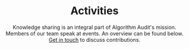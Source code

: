 ---
pagesize: 7
facet_groups:
  - value: year
    title: Year
    facets:
      - value: q2_2025
        label: Q2-2025
      - value: q1_2025
        label: Q1-2025    
      - value: q4_2024
        label: Q4-2024
      - value: q3_2024
        label: Q3-2024
      - value: 2024
        label: 2024
  - value: type
    title: Type of event
    facets:
      - value: event
        label: Event Algorithm Audit
      - value: interview
        label: Interview
      - value: panel
        label: Panel discussion
      - value: presentation
        label: Presentation
events:
  - title: Guest lecture 'Fairness and Algorithms' ETH Zürich
    description: >
      Guest lecture for the course 'Fairness and Algorithms' at ETH Zürich invited by Aileen Nielsen

      {{< embed_pdf url="/pdf-files/events/activities/20250523_AlgorithmAudit EXT.pdf" width_mobile_pdf="12" width_desktop_pdf="12" >}}

    image: /images/events/eth-zurich.jpg
    date: 23-05-2025
    facets:
      - value: year_2025
        label: '2025'
        hide: true
      - value: year_q2_2025
        label: Q2-2025
        hide: true
      - value: type_presentation
        label: presentation
  - title: Masterclass 'From data to decision', Jantina Tammes School of Digital Society, Technology and AI University of Groningen
    description: >
      Masterclass 'From data to decision', Jantina Tammes School of Digital Society, Technology and AI University of Groningen

      1. Plenary session with Dutch Executive Agency for Education (DUO) on [research](/algoprudence/cases/aa202402_preventing-prejudice_addendum/) into discriminatory control process

      2. Three break-out sessions on [public standard for risk profiling](/knowledge-platform/knowledge-base/public_standard_profiling/)


      ![](/images/events/20250506_RUG.jpeg)

    image: /images/events/RUG.png
    date: 06-05-2025
    facets:
      - value: year_2025
        label: '2025'
        hide: true
      - value: year_q2_2025
        label: Q2-2025
        hide: true
      - value: type_presentation
        label: presentation
  - title: Panel discussion Dutch Data Protection Authority
    description: >
      Participating in panel discussion on research into indirect discrimination in algorithic-driven decision-making processes during the event 'Learning in practice: working on the responsible use of algorithms and AI' of the Dutch Data Protection Authority


      ![](/images/events/20250326_DCA.jpeg)

    image: /images/events/dutch-data-protection.jpg
    date: 26-03-2025
    facets:
      - value: year_2025
        label: '2025'
        hide: true
      - value: year_q2_2025
        label: Q2-2025
        hide: true
      - value: type_panel
        label: panel discussion
  - title: Guest lecture ethical AI 
    description: >
      Guest lecture for MSc Artificial Intelligence students with a minor in AI ethics at the University of Utrecht.

    image: /images/events/uu-logo.png
    date: 10-03-2025
    facets:
      - value: year_2025
        label: '2025'
        hide: true
      - value: year_q1_2025
        label: Q1-2025
        hide: true
      - value: type_presentation
        label: presentation
  - title: Demo open-source AI auditing tools during innovation day Dutch Ministry of the Interior
    description: >
      Presentation and demo of open-source AI auditing tools as developed as part of Innovation budget 2024-25, a competition yearly hosted by the Dutch Ministry of the Interior.

      ![](/images/events/20250213_Demodag2025.jpg)
    image: /images/events/MinBZK_logo.jpg
    date: 13-02-2025
    facets:
      - value: year_2025
        label: '2025'
        hide: true
      - value: year_q1_2025
        label: Q1-2025
        hide: true
      - value: type_presentation
        label: presentation
  - title: Presentation Responsible AI - Innovation Festival Dutch Ministry of Infrastructure and Water
    description: >
      Presentation on responsible use of algorithms and AI during the Innovation Festival of the Dutch Ministry of Infrastructure and Water.
    image: /images/events/MinIenW_logo.png
    date: 13-02-2025
    facets:
      - value: year_2025
        label: '2025'
        hide: true
      - value: year_q1_2025
        label: Q1-2025
        hide: true
      - value: type_presentation
        label: presentation
  - title: Event 'Can Europe regulate AI?'
    description: >
      Book interview with Marietje Schaake – author of The Tech Coup – and Haroon Sheikh – author of Atlas of the Digital World – in debate centre Pakhuis de Zwijger


      <a href="https://dezwijger.nl/programma/can-europe-regulate-ai" target="_blank">More information</a>


      ![](/images/events/20250121_PdZ.jpeg)
    image: /images/events/PdZ-logo-socials.png
    date: 21-01-2025
    facets:
      - value: year_2025
        label: '2025'
        hide: true
      - value: year_q1_2025
        label: Q1-2025
        hide: true
      - value: type_event
        label: event
  - title: Guest lecture 'How algoprudence can contribute to responsible use of ML algorithms'
    description: >
      Guest lecture for MSc Social Data Science students at the University of Oxford


      ![](/images/events/20241213_Oxford.jpeg)
    image: /images/events/Oxford-logo.png
    date: 13-12-2024
    facets:
      - value: year_2024
        label: '2024'
        hide: true
      - value: year_q4_2024
        label: Q4-2024
        hide: true
      - value: type_presentation
        label: presentation
  - title: Presentation 'Inkoop van AI en algoritmen PIANOo'
    description: >
      Presentation on procurement of AI and algorithm for PIANOo – an expertise centre for procurement of the Dutch government 

    image: /images/events/pianoo-logo.svg
    date: 10-12-2024
    facets:
      - value: year_2024
        label: '2024'
        hide: true
      - value: year_q4_2024
        label: Q4-2024
        hide: true
      - value: type_presentation
        label: presentation
  - title: Break-out session 'Congres Binnenlands Bestuur'
    description: >
      Break-out session on algorithm and AI validation for Dutch municipalities

    image: /images/events/BinnenlandsBestuur.svg
    date: 03-12-2024
    facets:
      - value: year_2024
        label: '2024'
        hide: true
      - value: year_q4_2024
        label: Q4-2024
        hide: true
      - value: type_presentation
        label: presentation
  - title: Lunch lecture AI validation - Dutch Ministry of Infrastructure and Water
    description: >
      Lunch lecture on validation of algorithms and AI for a broad audience of employees of the Ministry of Infrastructure and Water.
    image: /images/events/MinIenW_logo.png
    date: 11-11-2024
    facets:
      - value: year_2024
        label: '2024'
        hide: true
      - value: year_q3_2024
        label: Q3-2024
        hide: true
      - value: type_presentation
        label: presentation
  - title: Masterclass 'AI validation and AI standards'
    description: >
      Day long master class on AI validation and AI standards for 30+
      public sector organisations. With guest speakers Anne Meuwese (Leiden
      University), Robbert Bos (Dutch Government ICT Guild) en Sven Stevenson (Directorate
      Coordination Algorithms, Dutch Data Protection Authority)


      ![](/images/events/20241106_DNB.jpeg)
    image: /images/logo/logo.svg
    date: 06-11-2024
    facets:
      - value: year_2024
        label: '2024'
        hide: true
      - value: year_q4_2024
        label: Q4-2024
        hide: true
      - value: type_event
        label: event
  - title: Seminar 'Dutch Academy for Legislation'
    description: >
      Seminar on 'Safeguards for responsible use of profiling algorithms'
      together with Prof. dr. Anne Meuwese


      ![](/images/events/20241017_AcWet.jpeg)
    image: /images/events/acwet.svg
    date: 17-10-2024
    facets:
      - value: year_2024
        label: '2024'
        hide: true
      - value: year_q4_2024
        label: Q4-2024
        hide: true
      - value: type_presentation
        label: presentation
  - title: Guest speaker lunch seminar 'Risks of detection algorithms'
    description: >
      Guest speaker during lunch seminar 'Risks of detection algorithms'
      organized by the Ministery of van Justice and Security
    image: /images/events/MinJenV_logo.png
    date: 02-10-2024
    facets:
      - value: year_2024
        label: '2024'
        hide: true
      - value: year_q4_2024
        label: Q4-2024
        hide: true
      - value: type_presentation
        label: presentation
  - title: Masterclass 'Algorithm validation'
    description: >
      Masterclass 'Algoritmevalidatie' voor de Vereniging van Nederlandse
      Gemeenten (VNG)
    image: /images/events/VNG_logo.png
    date: 19-09-2024
    facets:
      - value: year_2024
        label: '2024'
        hide: true
      - value: year_q3_2024
        label: Q3-2024
        hide: true
      - value: type_presentation
        label: presentation
  - title: 'Guest speaker in-depth session ''Bias, fairness and non-discrimination'''
    description: >
      Guest speaker during symposium 'Profiling in the public sector' organized
      by the Commission Personal Data Amsterdam (CPA) together with Thijs
      Teisman of Dutch Executive Agency for Education (DUO) on research into the
      College Grant Check process


      ![](</images/events/BZK event 2024.jpg>)
    image: /images/supported_by/BZK.jpg
    date: 18-09-2024
    facets:
      - value: year_2024
        label: '2024'
        hide: true
      - value: year_q3_2024
        label: Q3-2024
        hide: true
      - value: type_presentation
        label: presentation
  - title: 'Guest speaker symposium ''Profiling in the public sector'' '
    description: >
      Guest speaker during symposium 'Profiling in the public sector' organized
      by the Commission Personal Data Amsterdam (CPA) together with Thijs
      Teisman of Dutch Executive Agency for Education (DUO) on research into the
      College Grant Check process
    image: /images/events/Amsterdam.png
    date: 12-09-2024
    facets:
      - value: year_2024
        label: '2024'
        hide: true
      - value: year_q3_2024
        label: Q3-2024
        hide: true
      - value: type_presentation
        label: presentation
  - title: Lunch lecture on DUO case Dutch National Office of Statistics (CBS)
    description: >
      Presenting data analysis of the DUO Grant College Check case.


      Report:
      [https://algorithmaudit.eu/algoprudence/cases/aa202402\_preventing-prejudice\_addendum/](https://algorithmaudit.eu/algoprudence/cases/aa202402_preventing-prejudice_addendum/)\

      Github:
      [https://github.com/NGO-Algorithm-Audit/DUO-CUB](https://github.com/NGO-Algorithm-Audit/DUO-CUB)


      ![](/images/events/CBS.jpeg)
    image: /images/events/CBS_logo.png
    date: 25-06-2024
    facets:
      - value: year_2024
        label: '2024'
        hide: true
      - value: year_q2_2024
        label: Q2-2024
        hide: true
      - value: type_presentation
        label: presentation
  - title: European Academy for Standardisation Annual Conference
    description: "Event on Reinforcing European Presence in the International Standardisation Landscape – Impact and highlights from the\_StandICT.eu\_2026 project\n\nOrganised by\n\n* European Academy for Standardisation (EURAS)\n* The Royal Netherlands Standardization Institute (NEN)\n* TU Delft, TU Eindhoven, Rotterdam School of Management, Tilburg University\n\n![](/images/events/StandICT.jpeg)\n"
    image: /images/events/StandICT.jpg
    date: 19-06-2024
    facets:
      - value: type_panel
        label: panel discussion
      - value: year_2024
        label: '2024'
        hide: true
      - value: year_q2_2024
        label: Q2-2024
        hide: true
  - title: MozFest Amsterdam 2024 Funders' Summit
    description: >
      Meeting ground for both technical and non-technical funders to explore the
      impacts of AI on key justice issues – climate, gender, race, democracy,
      and beyond. Hosted by Mozilla Foundation, European AI\&Society Fund and
      Global Philanthropy Project.


      [https://globalphilanthropyproject.org/gpp-events/ai-philanthropy-summit-at-mozfest/](https://globalphilanthropyproject.org/gpp-events/ai-philanthropy-summit-at-mozfest/)
    image: /images/events/MozillaFestival.png
    date: 11-06-2024
    facets:
      - value: year_2024
        label: '2024'
        hide: true
      - value: year_q2_2024
        label: Q2-2024
        hide: true
      - value: type_panel
        label: panel discussion
  - title: 'Sharing days: Future of democracy – Utrecht University'
    description: >
      Event on the future of democracy and digitalisation during *dies natalis*
      of Utrecht Unviersity


      [https://www.uu.nl/en/organisation/alumni/sharing-days](https://www.uu.nl/en/organisation/alumni/sharing-days)
    image: /images/events/uu-logo.png
    date: 06-06-2024
    facets:
      - value: year_2024
        label: '2024'
        hide: true
      - value: year_q2_2024
        label: Q2-2024
        hide: true
      - value: type_panel
        label: panel discussion
  - title: Interview SIDN Fund
    description: >
      Interview about project Open Source AI Auditing

      Interview:
      [https://www.sidnfonds.nl/nieuws/niet-elke-beslissing-is-te-kwantificeren](https://www.sidnfonds.nl/nieuws/niet-elke-beslissing-is-te-kwantificeren)
    image: /images/supported_by/sidn.png
    date: 31-05-2024
    facets:
      - value: year_2024
        label: '2024'
        hide: true
      - value: year_q2_2024
        label: Q2-2024
        hide: true
      - value: type_interview
        label: interview
  - title: 'Outvie: The National AI Congress Compliance & Update '
    description: >
      During the National AI Congress Compliance & Update, the following theme
      was examined in the breakout session: *Bias, Ethics & Compliance - the DUO
      case: indirect discrimination through risk profiling.*


      Points of discussion were:


      * Unique analysis based on CBS data

      * Analysis of migration background of 300,000+ students

      * Seemingly neutral algorithms can have discriminatory consequences

      * Preventing indirect discrimination in organizations


      [https://outvie.nl/conferenties/artificial-intelligence-impact-update/](https://outvie.nl/conferenties/artificial-intelligence-impact-update/)
    image: /images/events/Outvie_RGB_op_witte_achtergrond.png
    date: 30-05-2024
    facets:
      - value: type_presentation
        label: presentation
      - value: year_q2_2024
        label: Q2-2024
        hide: true
      - value: year_2024
        label: '2024'
        hide: true
  - title: >-
      SPUI25: The Meta Case - challenging discriminatory algorithms through
      legal means
    description: >
      Panel discussion on The Meta Case with Jurriaan Parie (Algorithm Audit),
      Rosie Sharpe (Global Witness), Naomi Appelman (PhD Institute for
      Information Law at the University of Amsterdam and co-founder Racism and
      Technology Center) and Berty Bannor (Bureau Clara Wichmann).


      The panelists discussed whether Facebook is potentially violating Dutch
      equality laws. The origins of this Meta Case was elaborated upon,
      especially regarding how technological developments can reflect, identify,
      and address societal issues such as sexism, racism, and other types of
      discrimination.


      [https://clara-wichmann.nl/nieuws/discriminerende-algoritmes-bestrijden-via-het-recht/](https://clara-wichmann.nl/nieuws/discriminerende-algoritmes-bestrijden-via-het-recht/)


      ![](</images/events/meta case panel.png>)
    image: /images/events/spui 25.jpg
    date: 29-05-2024
    facets:
      - value: year_2024
        label: '2024'
        hide: true
      - value: year_q2_2024
        label: Q2-2024
        hide: true
      - value: type_panel
        label: panel discussion
  - title: 'CPDP 2024 Brussels: Decentralizing AI fairness decisions'
    description: >
      Panel discussion on decentralizing AI fairness decisions with Laurens
      Naudts (UvA AI, Media & Democracy Lab), Karolina Iwanska (European Centre
      for Not-for-profit Law) and Francien Dechesne (Center for Law and Digital
      Technologies, University Leiden).


      * From the perspective of both individual and institutional legal
      protection, what are the implications of decentralizing decisions
      regarding fundamental rights, and what issues might it resolve or
      introduce?

      * How can normative disputes be settled when performing Fundamental Rights
      Impact Assessments (FRIAs) in AI development?

      * What is the role of regulatory bodies in providing guidance for
      resolving normative challenges regarding AI fairness?

      * What is “algoprudence” and how can it contribute to more fair AI
      decisions?


      ![](</images/events/CPDP Brussels 2024.jpeg>)
    image: /images/events/CPDP Brussels 2024 logo.png
    date: 24-05-2024
    facets:
      - value: year_2024
        label: '2024'
        hide: true
      - value: year_q2_2024
        label: Q2-2024
        hide: true
      - value: type_panel
        label: panel discussion
  - title: Interview Volkskrant
    description: >
      Interview with Dutch news paper de Volkskrant about research with Dutch
      Executive Education Agency (DUO).


      Interview:
      [https://www.volkskrant.nl/binnenland/wiskundige-jurriaan-parie-niet-het-algoritme-is-de-boeman-maar-de-manier-waarop-mensen-het-gebruiken\~bca4caa8/](https://www.volkskrant.nl/binnenland/wiskundige-jurriaan-parie-niet-het-algoritme-is-de-boeman-maar-de-manier-waarop-mensen-het-gebruiken~bca4caa8/)
    image: /images/events/Volkskrant.png
    date: 23-05-2024
    facets:
      - value: year_2024
        label: '2024'
        hide: true
      - value: year_q2_2024
        label: Q2-2024
        hide: true
      - value: type_interview
        label: interview
  - title: Seminar 'Algorithm validation'
    description: >
      Algorithm Audit hosted a public seminar on algorithm validation and algoprudence in The Hague. Anne Meuwese shared insights on the value of algoprudence in contextualizing legal norms. Floris Holstege shed light into statistical hypothesis testing which plays an important role in our recent techincal audits. We appreciated the interactive Q&A with the participants, especially the curious and critical questions which enables us to clarify our work, but also contributes to the further development and refinement of our activities as an NGO.

      {{< embed_pdf url="/pdf-files/events/activities/20240424_Nutshuis.pdf" width_mobile_pdf="12" width_desktop_pdf="12" >}}

    image: /images/logo/logo.svg
    date: 24-04-2024
    facets:
      - value: year_2024
        label: '2024'
        hide: true
      - value: year_q2_2024
        label: Q2-2024
        hide: true
      - value: type_event
        label: event
  - title: 'Presentation at UvA AI, Media & Democracy lab'
    description: >
      Presentation on our article [How ‘algoprudence’ can contribute to
      responsible use of
      ML-algorithms](/knowledge-platform/knowledge-base/njb-artikel/) at UvA AI,
      Media & Democracy lab


      {{< embed_pdf url="/pdf-files/events/activities/20240416_UvA_MDLab.pdf" width_mobile_pdf="12" width_desktop_pdf="12" >}}

    image: /images/events/images.jpeg
    date: 16-04-2024
    facets:
      - value: year_2024
        label: '2024'
        hide: true
      - value: year_q2_2024
        label: Q2-2024
        hide: true
      - value: type_presentation
        label: presentation
  - title: Interview The Netherlands Human Rights Institute
    description: >
      Interview with The Netherlands Human Rights Institute about the work of
      NGO Algorithm Audit


      Interview:
      [https://www.mensenrechten.nl/actueel/toegelicht/interviews/2024/opsporingsalgoritmes-kunnen-over-de-schreef-gaan-maar-alternatieven-zijn-niet-per-se-beter](https://www.mensenrechten.nl/actueel/toegelicht/interviews/2024/opsporingsalgoritmes-kunnen-over-de-schreef-gaan-maar-alternatieven-zijn-niet-per-se-beter)
    image: /images/algoprudence/AA202302/Discussion&debate/CvRM.svg
    date: 28-03-2024
    facets:
      - value: year_2024
        label: '2024'
        hide: true
      - value: year_q1_2024
        label: Q1-2024
        hide: true
      - value: type_interview
        label: interview
  - title: Knowledge sharing event Court of Auditors Municipality of The Hague
    description: >
      Knowledge sharing event on auditing algorithms from both a quantitative
      and qualitative perspective

      {{< embed_pdf url="/pdf-files/events/activities/20240327_AA_Rekenkamer_DenHaag.pdf" width_mobile_pdf="12" width_desktop_pdf="12" >}}

    image: /images/events/DH_rekenkamer.png
    date: 27-03-2024
    facets:
      - value: year_2024
        label: '2024'
        hide: true
      - value: year_q1_2024
        label: Q1-2024
        hide: true
      - value: type_presentation
        label: presentation
  - title: Speaker during debate city council Amsterdam
    description: >
      Contribution during city council debate on final evaluation of ML-driven
      risk profiling method. Illustrating risks of both algorithmic- and
      human-driven decision-making processes. See also:


      * French-German broadcaster Arte recorded our contributions <a
      href="https://www.arte.tv/de/videos/119741-000-A/jurriaan-ki-pruefer-aus-den-niederlanden/"
      target="_blank">(link)</a>;

      * [Op-ed](/knowledge-platform/knowledge-base/op-ed_human_vs_machine_bias/)
      on this specific topic published in Het Parool on 14-02-2024.
    image: /images/events/Amsterdam.png
    date: 20-03-2024
    facets:
      - value: year_2024
        label: '2024'
        hide: true
      - value: year_q1_2024
        label: Q1-2024
        hide: true
      - value: type_interview
        label: interview
  - title: Justice in AI workshop at TU Delft Design for Values Institute
    description: >
      Workshop on normative dimensions of balanced random forest model as used
      in practice, e.g., balancing (hyper)parameter selection, recall/precision
    image: /images/events/mathematics and computer science tu delft.png
    date: 07-03-2024
    facets:
      - value: type_presentation
        label: presentation
      - value: year_2024
        label: '2024'
        hide: true
      - value: year_q1_2024
        label: Q1-2024
        hide: true
  - title: >-
      Presentation Fundamental Rights Impact Assessments (FRIAs) and inclusive,
      deliberative stakeholder panels for responsible AI – plenary JTC21
      CEN-CENELEC Dublin
    description: >
      Presentation Fundamental Rights Impact Assessments (FRIAs) and inclusive,
      deliberative stakeholder panels for responsible AI – plenary JTC21
      CEN-CENELEC Dublin


      {{< embed_pdf url="/pdf-files/events/activities/20240213_JTC21_plenary_FRIAs_stakeholder_panels.pdf" width_mobile_pdf="12" width_desktop_pdf="12" >}}
      
    image: /images/events/jtc21.jpg
    date: 13-02-2024
    facets:
      - value: type_presentation
        label: presentation
      - value: year_q1_2024
        label: Q1-2024
        hide: true
      - value: year_2024
        label: '2024'
        hide: true
  - title: Algorithm seminar Dutch Data Protection Authority – Auditing algorithms
    description: |
      Sharing bottom-up auditing experience during panel discussion
    image: /images/events/dutch-data-protection.jpg
    date: 08-02-2024
    facets:
      - value: year_2024
        label: '2024'
        hide: true
      - value: year_q1_2024
        label: Q1-2024
        hide: true
      - value: type_panel
        label: panel discussion
  - title: University of Groningen (RUG) AI Act event
    description: |
      Sharing buttom-up experience on auditing AI during panel discussion.
    image: /images/events/RUG.png
    date: 06-02-2024
    facets:
      - value: year_2024
        label: '2024'
        hide: true
      - value: year_q1_2024
        label: Q1-2024
        hide: true
      - value: type_panel
        label: panel discussion
  - title: >-
      Presentation Bias Detection Tool study association Christiaan Huygens TU
      Delft
    description: >
      Presentation Bias Detection Tool study association Christiaan Huygens TU
      Delft
    image: /images/events/mathematics and computer science tu delft.png
    date: 08-01-2024
    facets:
      - value: year_2024
        label: '2024'
        hide: true
      - value: year_q1_2024
        label: Q1-2024
        hide: true
      - value: type_presentation
        label: presentation
  - title: >-
      Presentation on inclusive, deliberative stakeholder panels – Working Group
      1 Inclusiveness JTC21 CEN-CENELEC
    description: >
      Presentation about inclusive, deliberative normative advice commissions as
      convened by NGO Algorithm Audit for members of WG1 Inclusiveness of JTC21
      CEN-CENELEC
    image: /images/events/jtc21.jpg
    date: 07-01-2024
    facets:
      - value: type_presentation
        label: presentation
      - value: year_q1_2024
        label: Q1-2024
        hide: true
      - value: year_2024
        label: '2024'
        hide: true
layout: overview
title: Activities
subtitle: >
  Knowledge sharing is an integral part of Algorithm Audit's mission. Members of
  our team speak at events. An overview can be found below. [Get in
  touch](/about/contact/) to discuss contributions.
image: /images/svg-illustrations/events.svg
---